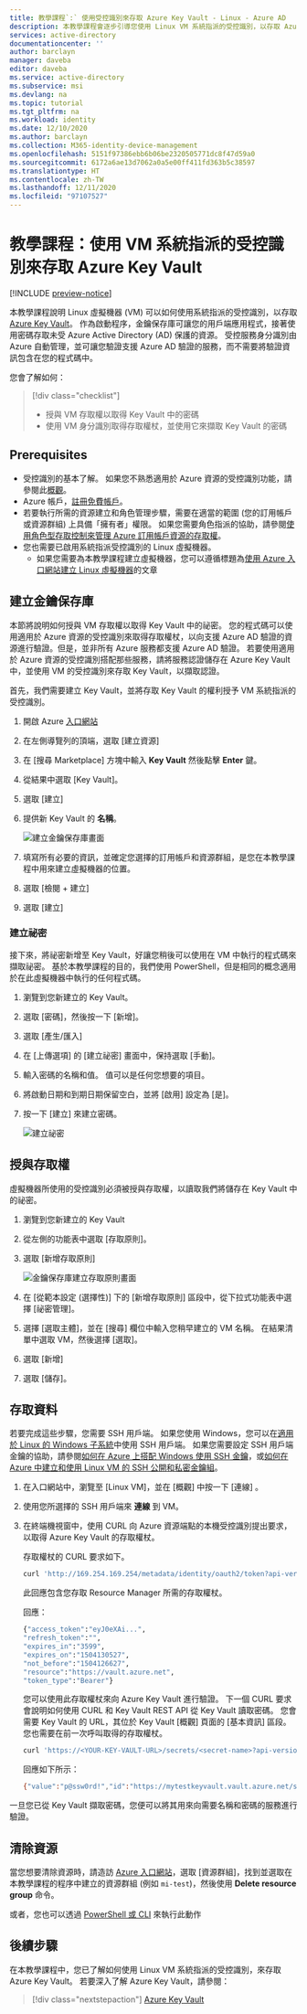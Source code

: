 ```yaml
---
title: 教學課程`:` 使用受控識別來存取 Azure Key Vault - Linux - Azure AD
description: 本教學課程會逐步引導您使用 Linux VM 系統指派的受控識別，以存取 Azure Resource Manager。
services: active-directory
documentationcenter: ''
author: barclayn
manager: daveba
editor: daveba
ms.service: active-directory
ms.subservice: msi
ms.devlang: na
ms.topic: tutorial
ms.tgt_pltfrm: na
ms.workload: identity
ms.date: 12/10/2020
ms.author: barclayn
ms.collection: M365-identity-device-management
ms.openlocfilehash: 5151f97386ebb6b06be2320505771dc8f47d59a0
ms.sourcegitcommit: 6172a6ae13d7062a0a5e00ff411fd363b5c38597
ms.translationtype: HT
ms.contentlocale: zh-TW
ms.lasthandoff: 12/11/2020
ms.locfileid: "97107527"
---
```

# <a name="tutorial-use-a-linux-vm-system-assigned-managed-identity-to-access-azure-key-vault"></a>教學課程：使用 VM 系統指派的受控識別來存取 Azure Key Vault 

[!INCLUDE [preview-notice](../../../includes/active-directory-msi-preview-notice.md)]

本教學課程說明 Linux 虛擬機器 (VM) 可以如何使用系統指派的受控識別，以存取 [Azure Key Vault](../../key-vault/general/overview.md)。 作為啟動程序，金鑰保存庫可讓您的用戶端應用程式，接著使用密碼存取未受 Azure Active Directory (AD) 保護的資源。 受控服務身分識別由 Azure 自動管理，並可讓您驗證支援 Azure AD 驗證的服務，而不需要將驗證資訊包含在您的程式碼中。

您會了解如何：

> [!div class="checklist"]
> * 授與 VM 存取權以取得 Key Vault 中的密碼 
> * 使用 VM 身分識別取得存取權杖，並使用它來擷取 Key Vault 的密碼 
 
## <a name="prerequisites"></a>Prerequisites

- 受控識別的基本了解。 如果您不熟悉適用於 Azure 資源的受控識別功能，請參閱此[概觀](overview.md)。 
- Azure 帳戶，[註冊免費帳戶](https://azure.microsoft.com/free/)。
- 若要執行所需的資源建立和角色管理步驟，需要在適當的範圍 (您的訂用帳戶或資源群組) 上具備「擁有者」權限。 如果您需要角色指派的協助，請參閱[使用角色型存取控制來管理 Azure 訂用帳戶資源的存取權](../../role-based-access-control/role-assignments-portal.md)。
- 您也需要已啟用系統指派受控識別的 Linux 虛擬機器。
  - 如果您需要為本教學課程建立虛擬機器，您可以遵循標題為[使用 Azure 入口網站建立 Linux 虛擬機器](../../virtual-machines/linux/quick-create-portal.md#create-virtual-machine)的文章


## <a name="create-a-key-vault"></a>建立金鑰保存庫  

本節將說明如何授與 VM 存取權以取得 Key Vault 中的祕密。 您的程式碼可以使用適用於 Azure 資源的受控識別來取得存取權杖，以向支援 Azure AD 驗證的資源進行驗證。但是，並非所有 Azure 服務都支援 Azure AD 驗證。 若要使用適用於 Azure 資源的受控識別搭配那些服務，請將服務認證儲存在 Azure Key Vault 中，並使用 VM 的受控識別來存取 Key Vault，以擷取認證。

首先，我們需要建立 Key Vault，並將存取 Key Vault 的權利授予 VM 系統指派的受控識別。

1. 開啟 Azure [入口網站](https://portal.azure.com/)
1. 在左側導覽列的頂端，選取 [建立資源]  
1. 在 [搜尋 Marketplace] 方塊中輸入 **Key Vault** 然後點擊 **Enter** 鍵。  
1. 從結果中選取 [Key Vault]。
1. 選取 [建立] 
1. 提供新 Key Vault 的 **名稱**。

    ![建立金鑰保存庫畫面](./media/tutorial-linux-vm-access-nonaad/create-key-vault.png)

1. 填寫所有必要的資訊，並確定您選擇的訂用帳戶和資源群組，是您在本教學課程中用來建立虛擬機器的位置。
1. 選取 [檢閱 + 建立]
1. 選取 [建立] 

### <a name="create-a-secret"></a>建立祕密

接下來，將祕密新增至 Key Vault，好讓您稍後可以使用在 VM 中執行的程式碼來擷取祕密。 基於本教學課程的目的，我們使用 PowerShell，但是相同的概念適用於在此虛擬機器中執行的任何程式碼。

1. 瀏覽到您新建立的 Key Vault。
1. 選取 [密碼]，然後按一下 [新增]。
1. 選取 [產生/匯入]
1. 在 [上傳選項] 的 [建立祕密] 畫面中，保持選取 [手動]。
1. 輸入密碼的名稱和值。  值可以是任何您想要的項目。 
1. 將啟動日期和到期日期保留空白，並將 [啟用] 設定為 [是]。 
1. 按一下 [建立] 來建立密碼。

   ![建立祕密](./media/tutorial-linux-vm-access-nonaad/create-secret.png)

## <a name="grant-access"></a>授與存取權

虛擬機器所使用的受控識別必須被授與存取權，以讀取我們將儲存在 Key Vault 中的祕密。

1. 瀏覽到您新建立的 Key Vault
1. 從左側的功能表中選取 [存取原則]。
1. 選取 [新增存取原則]

   ![金鑰保存庫建立存取原則畫面](./media/tutorial-linux-vm-access-nonaad/key-vault-access-policy.png)

1. 在 [從範本設定 (選擇性)] 下的 [新增存取原則] 區段中，從下拉式功能表中選擇 [祕密管理]。
1. 選擇 [選取主體]，並在 [搜尋] 欄位中輸入您稍早建立的 VM 名稱。  在結果清單中選取 VM，然後選擇 [選取]。
1. 選取 [新增]
1. 選取 [儲存]。

## <a name="access-data"></a>存取資料

若要完成這些步驟，您需要 SSH 用戶端。  如果您使用 Windows，您可以在[適用於 Linux 的 Windows 子系統](/windows/wsl/about)中使用 SSH 用戶端。 如果您需要設定 SSH 用戶端金鑰的協助，請參閱[如何在 Azure 上搭配 Windows 使用 SSH 金鑰](../../virtual-machines/linux/ssh-from-windows.md)，或[如何在 Azure 中建立和使用 Linux VM 的 SSH 公開和私密金鑰組](../../virtual-machines/linux/mac-create-ssh-keys.md)。
 
1. 在入口網站中，瀏覽至 [Linux VM]，並在 [概觀]  中按一下 [連線]  。 
2. 使用您所選擇的 SSH 用戶端來 **連線** 到 VM。 
3. 在終端機視窗中，使用 CURL 向 Azure 資源端點的本機受控識別提出要求，以取得 Azure Key Vault 的存取權杖。  
 
    存取權杖的 CURL 要求如下。  
    
    ```bash
    curl 'http://169.254.169.254/metadata/identity/oauth2/token?api-version=2018-02-01&resource=https%3A%2F%2Fvault.azure.net' -H Metadata:true  
    ```
    此回應包含您存取 Resource Manager 所需的存取權杖。 
    
    回應：  
    
    ```bash
    {"access_token":"eyJ0eXAi...",
    "refresh_token":"",
    "expires_in":"3599",
    "expires_on":"1504130527",
    "not_before":"1504126627",
    "resource":"https://vault.azure.net",
    "token_type":"Bearer"} 
    ```
    
    您可以使用此存取權杖來向 Azure Key Vault 進行驗證。  下一個 CURL 要求會說明如何使用 CURL 和 Key Vault REST API 從 Key Vault 讀取密碼。  您會需要 Key Vault 的 URL，其位於 Key Vault [概觀] 頁面的 [基本資訊] 區段。  您也需要在前一次呼叫取得的存取權杖。 
        
    ```bash
    curl 'https://<YOUR-KEY-VAULT-URL>/secrets/<secret-name>?api-version=2016-10-01' -H "Authorization: Bearer <ACCESS TOKEN>" 
    ```
    
    回應如下所示： 
    
    ```bash
    {"value":"p@ssw0rd!","id":"https://mytestkeyvault.vault.azure.net/secrets/MyTestSecret/7c2204c6093c4d859bc5b9eff8f29050","attributes":{"enabled":true,"created":1505088747,"updated":1505088747,"recoveryLevel":"Purgeable"}} 
    ```
    
一旦您已從 Key Vault 擷取密碼，您便可以將其用來向需要名稱和密碼的服務進行驗證。

## <a name="clean-up-resources"></a>清除資源

當您想要清除資源時，請造訪 [Azure 入口網站](https://portal.azure.com)，選取 [資源群組]，找到並選取在本教學課程的程序中建立的資源群組 (例如 `mi-test`)，然後使用 **Delete resource group** 命令。

或者，您也可以透過 [PowerShell 或 CLI](../../azure-resource-manager/management/delete-resource-group.md) 來執行此動作

## <a name="next-steps"></a>後續步驟

在本教學課程中，您已了解如何使用 Linux VM 系統指派的受控識別，來存取 Azure Key Vault。  若要深入了解 Azure Key Vault，請參閱：

> [!div class="nextstepaction"]
>[Azure Key Vault](../../key-vault/general/overview.md)